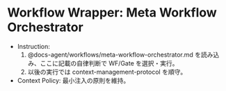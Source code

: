 <!-- canonical: docs-agent/workflows/meta-workflow-orchestrator.md -->
# Workflow Wrapper: Meta Workflow Orchestrator

- Instruction:
  1) @docs-agent/workflows/meta-workflow-orchestrator.md を読み込み、ここに記載の自律判断で WF/Gate を選択・実行。
  2) 以後の実行では context-management-protocol を順守。
- Context Policy: 最小注入の原則を維持。

